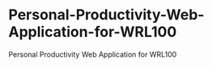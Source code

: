 # Personal-Productivity-Web-Application-for-WRL100
Personal Productivity Web Application for WRL100

